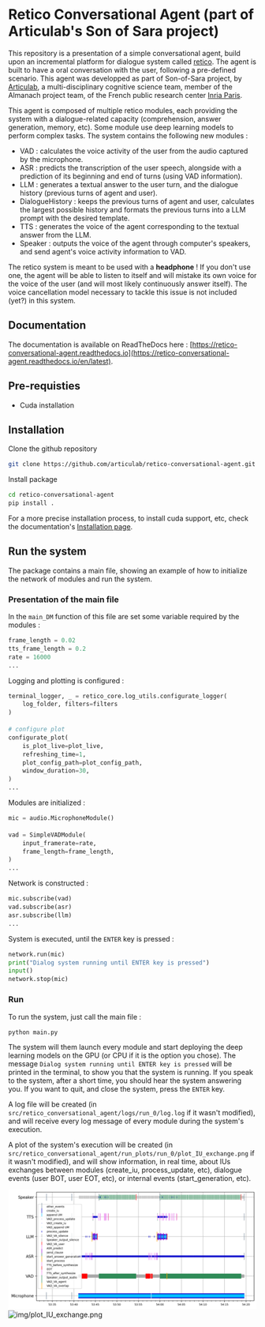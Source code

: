 # Retico Conversational Agent (part of Articulab's Son of Sara project)

This repository is a presentation of a simple conversational agent, build upon an incremental platform for dialogue system called [retico](https://github.com/retico-team/). The agent is built to have a oral conversation  with the user, following a pre-defined scenario. This agent was developped as part of Son-of-Sara project, by [Articulab](https://articulab.hcii.cs.cmu.edu/), a multi-disciplinary cognitive science team, member of the Almanach project team, of the French public research center [Inria Paris](https://www.inria.fr/en).

This agent is composed of multiple retico modules, each providing the system with a dialogue-related capacity (comprehension, answer generation, memory, etc). Some module use deep learning models to perform complex tasks.
The system contains the following new modules :

- VAD : calculates the voice activity of the user from the audio captured by the microphone.
- ASR : predicts the transcription of the user speech, alongside with a prediction of its beginning and end of turns (using VAD information).
- LLM : generates a textual answer to the user turn, and the dialogue history (previous turns of agent and user).
- DialogueHistory : keeps the previous turns of agent and user, calculates the largest possible history and formats the previous turns into a LLM prompt with the desired template.
- TTS : generates the voice of the agent corresponding to the textual answer from the LLM.
- Speaker : outputs the voice of the agent through computer's speakers, and send agent's voice activity information to VAD.

The retico system is meant to be used with a **headphone** ! If you don't use one, the agent will be able to listen to itself and will mistake its own voice for the voice of the user (and will most likely continuously answer itself). The voice cancellation model necessary to tackle this issue is not included (yet?) in this system.

## Documentation

The documentation is available on ReadTheDocs here : [https://retico-conversational-agent.readthedocs.io](https://retico-conversational-agent.readthedocs.io/en/latest).

## Pre-requisties

- Cuda installation

## Installation

Clone the github repository

```bash
git clone https://github.com/articulab/retico-conversational-agent.git
```

Install package

```bash
cd retico-conversational-agent
pip install .
```

For a more precise installation process, to install cuda support, etc, check the documentation's [Installation page](https://retico-conversational-agent.readthedocs.io/en/latest/installation.html).

## Run the system

The package contains a main file, showing an example of how to initialize the network of modules and run the system.

### Presentation of the main file

In the `main_DM` function of this file are set some variable required by the modules :

```python
frame_length = 0.02
tts_frame_length = 0.2
rate = 16000
...
```

Logging and plotting is configured :

```python
terminal_logger, _ = retico_core.log_utils.configurate_logger(
    log_folder, filters=filters
)

# configure plot
configurate_plot(
    is_plot_live=plot_live,
    refreshing_time=1,
    plot_config_path=plot_config_path,
    window_duration=30,
)
...
```

Modules are initialized :

```python
mic = audio.MicrophoneModule()

vad = SimpleVADModule(
    input_framerate=rate,
    frame_length=frame_length,
)
...
```

Network is constructed :

```python
mic.subscribe(vad)
vad.subscribe(asr)
asr.subscribe(llm)
...
```

System is executed, until the `ENTER` key is pressed :

```python
network.run(mic)
print("Dialog system running until ENTER key is pressed")
input()
network.stop(mic)
```

### Run

To run the system, just call the main file :

```bash
python main.py
```

The system will them launch every module and start deploying the deep learning models on the GPU (or CPU if it is the option you chose).
The message `Dialog system running until ENTER key is pressed` will be printed in the terminal, to show you that the system is running.
If you speak to the system, after a short time, you should hear the system answering you.
If you want to quit, and close the system, press the `ENTER` key.

A log file will be created (in `src/retico_conversational_agent/logs/run_0/log.log` if it wasn't modified), and will receive every log message of every module during the system's execution.

A plot of the system's execution will be created (in `src/retico_conversational_agent/run_plots/run_0/plot_IU_exchange.png` if it wasn't modified), and will show information, in real time, about IUs exchanges between modules (create_iu, process_update, etc), dialogue events (user BOT, user EOT, etc), or internal events (start_generation, etc).

![docs/img/plot_IU_exchange.png](docs/img/plot_IU_exchange.png)
![img/plot_IU_exchange.png](img/plot_IU_exchange.png)
